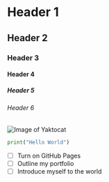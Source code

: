 # Header 1
## Header 2
### Header 3
#### Header 4
##### Header 5
###### Header 6

![Image of Yaktocat](https://octodex.github.com/images/yaktocat.png)

```python
print("Hello World")
```

- [ ] Turn on GitHub Pages
- [ ] Outline my portfolio
- [ ] Introduce myself to the world
